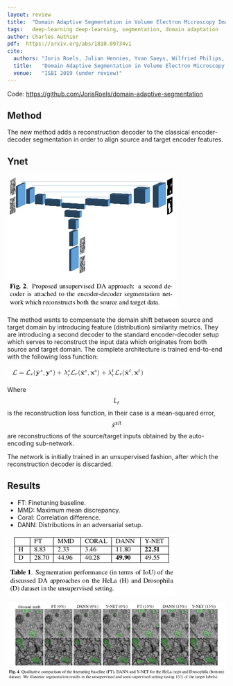```yaml
---
layout: review
title:  "Domain Adaptive Segmentation in Volume Electron Microscopy Imaging"
tags:   deep-learning deep-learning, segmentation, domain adaptation
author: Charles Authier
pdf:  https://arxiv.org/abs/1810.09734v1
cite:
  authors: "Joris Roels, Julian Hennies, Yvan Saeys, Wilfried Philips, Anna Kreshuk"
  title:   "Domain Adaptive Segmentation in Volume Electron Microscopy Imaging"
  venue:   "ISBI 2019 (under review)"
---
```


Code: https://github.com/JorisRoels/domain-adaptive-segmentation

## Method
The new method adds a reconstruction decoder to the classical encoder-decoder segmentation in order to align source and target encoder features.

## Ynet
![](/article/images/ynet/ynet.jpg)

The method wants to compensate the domain shift between source and target domain by introducing feature (distribution) similarity metrics.
They are introducing a second decoder to the standard encoder-decoder setup which serves to reconstruct the input data which originates from both source and target domain.
The complete architecture is trained end-to-end with the following loss function:

![](/article/images/ynet/loss.jpg)

Where $$L_r$$ is the reconstruction loss function, in their case is a mean-squared error, $$\hat{x}^{s/t}$$ are reconstructions of the source/target inputs obtained by the auto-encoding sub-network.

The network is initially trained in an unsupervised fashion, after which the reconstruction decoder is discarded.

## Results

* FT: Finetuning baseline.
* MMD: Maximum mean discrepancy.
* Coral: Correlation difference.
* DANN: Distributions in an adversarial setup.

![](/article/images/ynet/table.jpg)

![](/article/images/ynet/results.jpg)

